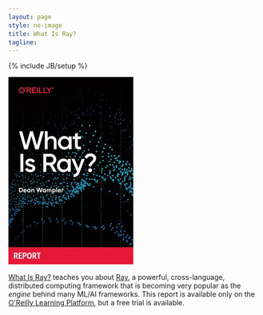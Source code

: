 ```yaml
---
layout: page
style: no-image
title: What Is Ray?
tagline:
---
```

{% include JB/setup %}
<div class="book-description">
  <a href="https://learning.oreilly.com/library/view/what-is-ray/9781492085768/" target="oreilly" class="book-image"><img src="/assets/images/WhatIsRay.jpg" alt="What Is Ray?"/></a>

  <div class="book-description-text">
  <p>
    <a href="https://learning.oreilly.com/library/view/what-is-ray/9781492085768/" target="oreilly">What Is Ray?</a> teaches you about <a href="https://ray.io">Ray</a>, a powerful, cross-language, distributed computing framework that is becoming very popular as the <em>engine</em> behind many ML/AI frameworks. This report is available only on the <a href="https://learning.oreilly.com/library/view/what-is-ray/9781492085768/" target="oreilly">O'Reilly Learning Platform</a>, but a free trial is available.
</p>
</div>